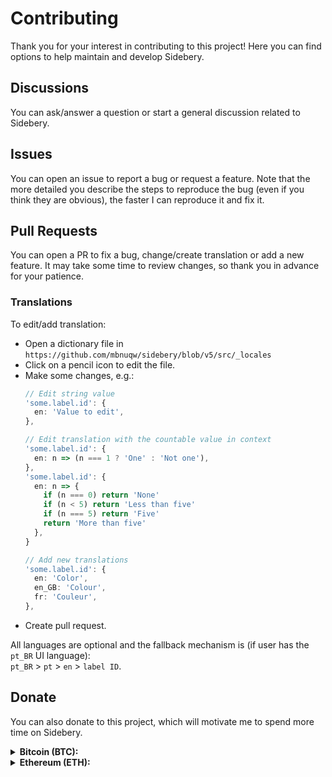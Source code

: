 # Contributing

Thank you for your interest in contributing to this project! Here you can find options to help maintain and develop Sidebery.


## Discussions

You can ask/answer a question or start a general discussion related to Sidebery.


## Issues

You can open an issue to report a bug or request a feature. Note that the more detailed you describe the steps to reproduce the bug (even if you think they are obvious), the faster I can reproduce it and fix it.


## Pull Requests

You can open a PR to fix a bug, change/create translation or add a new feature. It may take some time to review changes, so thank you in advance for your patience.

### Translations

To edit/add translation:
- Open a dictionary file in `https://github.com/mbnuqw/sidebery/blob/v5/src/_locales`
- Click on a pencil icon to edit the file.
- Make some changes, e.g.:
  ```ts
  // Edit string value
  'some.label.id': {
    en: 'Value to edit',
  },

  // Edit translation with the countable value in context
  'some.label.id': {
    en: n => (n === 1 ? 'One' : 'Not one'),
  },
  'some.label.id': {
    en: n => {
      if (n === 0) return 'None'
      if (n < 5) return 'Less than five'
      if (n === 5) return 'Five'
      return 'More than five'
    },
  }

  // Add new translations
  'some.label.id': {
    en: 'Color',
    en_GB: 'Colour',
    fr: 'Couleur',
  },
  ```
- Create pull request.

All languages are optional and the fallback mechanism is (if user has the `pt_BR` UI language):  
`pt_BR` > `pt` > `en` > `label ID`.


## Donate

You can also donate to this project, which will motivate me to spend more time on Sidebery.

<details><summary><b> Bitcoin (BTC): </b></summary>

```
bc1q2drx3x5pfl0c68urwztvjrwgksg9u3l7mn4g4m
```
![btc-bc1q2drx3x5pfl0c68urwztvjrwgksg9u3l7mn4g4m](https://user-images.githubusercontent.com/6276694/215584021-b1eee3ab-ca62-4a81-acb4-cd69c27c734a.png)

</details>

<details><summary><b> Ethereum (ETH): </b></summary>

```
0x11667D20AB328194AEEc68F9385CCcf713607929
```
![eth-0x11667D20AB328194AEEc68F9385CCcf713607929](https://user-images.githubusercontent.com/6276694/215587549-39505f92-0f80-43ec-bec1-42bf8cd570c4.png)

</details>
